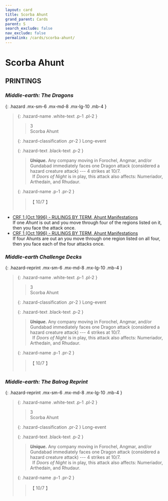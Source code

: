 ```yaml
---
layout: card
title: Scorba Ahunt
grand_parent: Cards
parent: S
search_exclude: false
nav_exclude: false
permalink: /cards/scorba-ahunt/
---
```


# Scorba Ahunt


## PRINTINGS


### _Middle-earth: The Dragons_

{: .hazard .mx-sm-6 .mx-md-8 .mx-lg-10 .mb-4 }
> {: .hazard-name .white-text .p-1 .pl-2 }
> > <div class="hazard-mp">3</div>
> > <div class="card-name">Scorba Ahunt</div>
>
> {: .hazard-classification .pr-2 }
> Long-event
>
> {: .hazard-text .black-text .p-2 }
> > _**Unique.**_ Any company moving in Forochel, Angmar, and/or Gundabad immediately faces one Dragon attack (considered a hazard creature attack) --- 4 strikes at 10/7. <br>&ensp;If _Doors of Night_ is in play, this attack also affects: Numeriador, Arthedain, and Rhudaur. 
>
> {: .hazard-name .p-1 .pr-2 }
> > <div class="card-shield">【 10/7 】</div>
> > <div class="card-corruption">&nbsp;</div>

 - [CRF 1 (Oct 1996) - RULINGS BY TERM, Ahunt Manifestations](/original/rulings/crf-1/#ii-rulings-by-term)<br>If one _Ahunt_ is out and you move through four of the regions listed on it, then you face the attack once.
 - [CRF 1 (Oct 1996) - RULINGS BY TERM, Ahunt Manifestations](/original/rulings/crf-1/#ii-rulings-by-term)<br>If four Ahunts are out an you move through one region listed on all four, then you face each of the four attacks once.

### _Middle-earth Challenge Decks_

{: .hazard-reprint .mx-sm-6 .mx-md-8 .mx-lg-10 .mb-4 }
> {: .hazard-name .white-text .p-1 .pl-2 }
> > <div class="hazard-mp">3</div>
> > <div class="card-name">Scorba Ahunt</div>
>
> {: .hazard-classification .pr-2 }
> Long-event
>
> {: .hazard-text .black-text .p-2 }
> > _**Unique.**_ Any company moving in Forochel, Angmar, and/or Gundabad immediately faces one Dragon attack (considered a hazard creature attack) --- 4 strikes at 10/7. <br>&ensp;If _Doors of Night_ is in play, this attack also affects: Numeriador, Arthedain, and Rhudaur. 
>
> {: .hazard-name .p-1 .pr-2 }
> > <div class="card-shield">【 10/7 】</div>
> > <div class="card-corruption-white">&nbsp;</div>

### _Middle-earth: The Balrog Reprint_

{: .hazard-reprint .mx-sm-6 .mx-md-8 .mx-lg-10 .mb-4 }
> {: .hazard-name .white-text .p-1 .pl-2 }
> > <div class="hazard-mp">3</div>
> > <div class="card-name">Scorba Ahunt</div>
>
> {: .hazard-classification .pr-2 }
> Long-event
>
> {: .hazard-text .black-text .p-2 }
> > _**Unique.**_ Any company moving in Forochel, Angmar, and/or Gundabad immediately faces one Dragon attack (considered a hazard creature attack) --- 4 strikes at 10/7. <br>&ensp;If _Doors of Night_ is in play, this attack also affects: Numeriador, Arthedain, and Rhudaur. 
>
> {: .hazard-name .p-1 .pr-2 }
> > <div class="card-shield">【 10/7 】</div>
> > <div class="card-corruption-white">&nbsp;</div>
